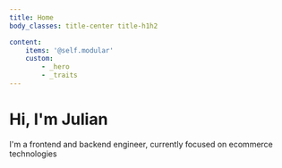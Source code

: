 ```yaml
---
title: Home
body_classes: title-center title-h1h2

content:
    items: '@self.modular'
    custom:
        - _hero
        - _traits
---
```


# Hi, I'm Julian

I'm a frontend and backend engineer, currently focused on ecommerce technologies





